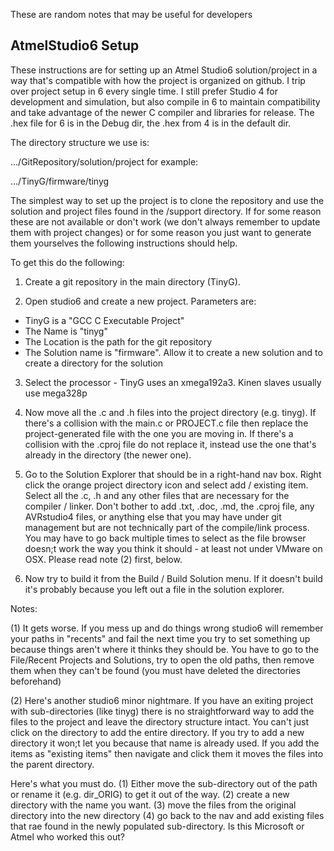 These are random notes that may be useful for developers
## AtmelStudio6 Setup
These instructions are for setting up an Atmel Studio6 solution/project in a way that's compatible with how the project is organized on github. I trip over project setup in 6 every single time. I still prefer Studio 4 for development and simulation, but also compile in 6 to maintain compatibility and take advantage of the newer C compiler and libraries for release. The .hex file for 6 is in the Debug dir, the .hex from 4 is in the default dir.

The directory structure we use is:

.../GitRepository/solution/project  for example:

.../TinyG/firmware/tinyg


The simplest way to set up the project is to clone the repository and use the solution and project files found in the /support directory. If for some reason these are not available or don't work (we don't always remember to update them with project changes) or for some reason you just want to generate them yourselves the following instructions should help. 


To get this do the following:

1. Create a git repository in the main directory (TinyG).

2. Open studio6 and create a new project. Parameters are:
 - TinyG is a "GCC C Executable Project" 
 - The Name is "tinyg"
 - The Location is the path for the git repository
 - The Solution name is "firmware". Allow it to create a new solution and to create a directory for the solution

3. Select the processor - TinyG uses an xmega192a3. Kinen slaves usually use mega328p

4. Now move all the .c and .h files into the project directory (e.g. tinyg). If there's a collision with the main.c or PROJECT.c file then replace the project-generated file with the one you are moving in. If there's a collision with the .cproj file do not replace it, instead use the one that's already in the directory (the newer one).

5. Go to the Solution Explorer that should be in a right-hand nav box. Right click the orange project directory icon and select add / existing item. Select all the .c, .h and any other files that are necessary for the compiler / linker. Don't bother to add .txt, .doc, .md, the .cproj file, any AVRstudio4 files, or anything else that you may have under git management but are not technically part of the compile/link process. You may have to go back multiple times to select as the file browser doesn;t work the way you think it should - at least not under VMware on OSX. Please read note (2) first, below.

6. Now try to build it from the Build / Build Solution menu. If it doesn't build it's probably because you left out a file in the solution explorer.

Notes:

(1) It gets worse. If you mess up and do things wrong studio6 will remember your paths in "recents" and fail the next time you try to set something up because things aren't where it thinks they should be. You have to go to the File/Recent Projects and Solutions, try to open the old paths, then remove them when they can't be found (you must have deleted the directories beforehand)

(2) Here's another studio6 minor nightmare. If you have an exiting project with sub-directories (like tinyg) there is no straightforward way to add the files to the project and leave the directory structure intact. You can't just click on the directory to add the entire directory. If you try to add a new directory it won;t let you because that name is already used. If you add the items as "existing items" then navigate and click them it moves the files into the parent directory. 

Here's what you must do. (1) Either move the sub-directory out of the path or rename it (e.g. dir_ORIG) to get it out of the way. (2) create a new directory with the name you want. (3) move the files from the original directory into the new directory (4) go back to the nav and add existing files that rae found in the newly populated sub-directory. Is this Microsoft or Atmel who worked this out?
